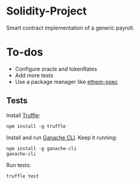 # Solidity-Project
Smart contract implementation of a generic payroll.

# To-dos

- Configure oracle and tokenRates
- Add more tests
- Use a package manager like [ethpm-spec](https://github.com/ethpm/ethpm-spec)

## Tests
Install [Truffle](https://truffleframework.com):

    npm install -g truffle
    
Install and run [Ganache CLI](https://github.com/trufflesuite/ganache-cli). Keep it running:

    npm install -g ganache-cli
    ganache-cli

Run tests:

    truffle test
